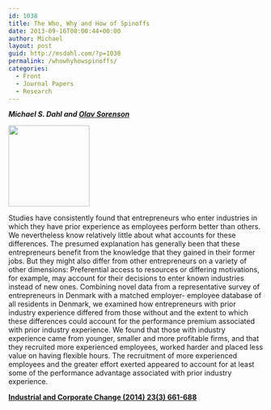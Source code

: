 ```yaml
---
id: 1038
title: The Who, Why and How of Spinoffs
date: 2013-09-16T00:00:44+00:00
author: Michael
layout: post
guid: http://msdahl.com/?p=1038
permalink: /whowhyhowspinoffs/
categories:
  - Front
  - Journal Papers
  - Research
---
```

_**Michael S. Dahl and [Olav Sorenson](http://www.olavsorenson.net)**_

[<img class="alignright" src="http://icc.oxfordjournals.org/content/22/2.cover.gif" alt="" width="160" />](http://icc.oxfordjournals.org)

Studies have consistently found that entrepreneurs who enter industries in which they have prior experience as employees perform better than others. We nevertheless know relatively little about what accounts for these differences. The presumed explanation has generally been that these entrepreneurs benefit from the knowledge that they gained in their former jobs. But they might also differ from other entrepreneurs on a variety of other dimensions: Preferential access to resources or differing motivations, for example, may account for their decisions to enter known industries instead of new ones. Combining novel data from a representative survey of entrepreneurs in Denmark with a matched employer- employee database of all residents in Denmark, we examined how entrepreneurs with prior industry experience differed from those without and the extent to which these differences could account for the performance premium associated with prior industry experience. We found that those with industry experience came from younger, smaller and more profitable firms, and that they recruited more experienced employees, worked harder and placed less value on having flexible hours. The recruitment of more experienced employees and the greater effort exerted appeared to account for at least some of the performance advantage associated with prior industry experience.

**<a title="Download" href="http://dx.doi.org/10.1093/icc/dtt032" target="_blank">Industrial and Corporate Change (2014) 23(3) 661-688</a>**